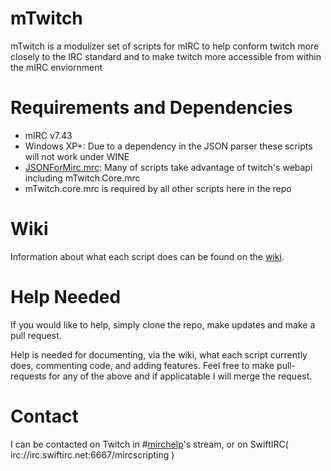 # mTwitch
mTwitch is a modulizer set of scripts for mIRC to help conform twitch more closely to the IRC standard and to make twitch more accessible from within the mIRC enviornment

# Requirements and Dependencies
* mIRC v7.43
* Windows XP+: Due to a dependency in the JSON parser these scripts will not work under WINE
* [JSONForMirc.mrc](https://raw.githubusercontent.com/SReject/mTwitch/master/resources/JSONForMirc.mrc): Many of scripts take advantage of twitch's webapi including mTwitch.Core.mrc
* mTwitch.core.mrc is required by all other scripts here in the repo

# Wiki
Information about what each script does can be found on the [wiki](https://github.com/SReject/mTwitch/wiki).

# Help Needed
If you would like to help, simply clone the repo, make updates and make a pull request.  

Help is needed for documenting, via the wiki, what each script currently does, commenting code, and adding features. Feel free to make pull-requests for any of the above and if applicatable I will merge the request.  

# Contact
I can be contacted on Twitch in #[mirchelp](http://twitch.tv/mirchelp)'s stream, or on SwiftIRC( irc://irc.swiftirc.net:6667/mircscripting )


